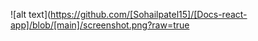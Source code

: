 ![alt text](https://github.com/[Sohailpatel15]/[Docs-react-app]/blob/[main]/screenshot.png?raw=true

